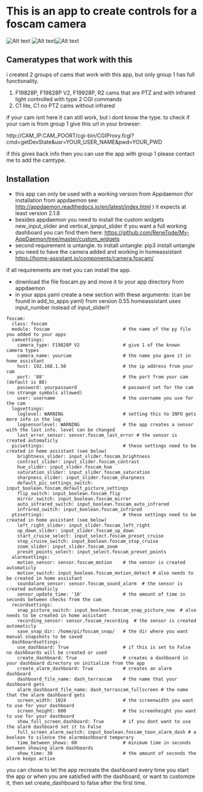 # This is an app to create controls for a foscam camera

![Alt text](images/camera_new_skinless_release.jpg)
![Alt text](images/foscam_main_settings.jpg)![Alt text](images/foscam_picture_settings.jpg)
## Cameratypes that work with this

i created 2 groups of cams that work with this app, but only group 1 has full functionality.

1) F19828P, F19828P V2, F19928P, R2 
   cams that are PTZ and with infrared light controlled with type 2 CGI commands
2) C1 lite, C1 
   no PTZ cams without infrared
   
if your cam isnt here it can still work, but i dont know the type.
to check if your cam is from group 1 give this url in your browser:

   http://CAM_IP:CAM_POORT/cgi-bin/CGIProxy.fcgi?cmd=getDevState&usr=YOUR_USER_NAME&pwd=YOUR_PWD
   
if this gives back info then you can use the app with group 1 please contact me to add the camtype.

  
## Installation

- this app can only be used with a working version from Appdaemon (for installation from appdaemon see: http://appdaemon.readthedocs.io/en/latest/index.html ) it expects at least version 2.1.8
- besides appdaemon you need to install the custom widgets new_input_slider and vertical_ipnput_slider if you want a full working dashboard you can find them here: https://github.com/ReneTode/My-AppDaemon/tree/master/custom_widgets
- second requirement is untangle. to install untangle:
  pip3 install untangle
- you need to have the camera added and working in homeassistant
  https://home-assistant.io/components/camera.foscam/
  
if all requirements are met you can install the app.
- download the file foscam.py and move it to your app directory from appdaemon
- in your apps.yaml create a new section with these arguments: (can be found in add_to_apps.yaml)
from version 0.55 homeassistant uses input_number instead of input_slider!!

```
foscam:
  class: foscam
  module: foscam                           # the name of the py file you added to your apps
  camsettings:
    camera_type: F19828P V2                # give 1 of the known camera types
    camera_name: yourcam                   # the name you gave it in home assistant
    host: 192.168.1.50                     # the ip address from your cam
    port: '88'                             # the port from your cam (default is 88)
    password: yourpassword                 # password set for the cam (no strange symbols allowed)
    user: username                         # the username you use for the cam
  logsettings:
    loglevel: WARNING                      # setting this to INFO gets more info in the log
    logsensorlevel: WARNING                # the app creates a sensor with the last info. level can be changed
    last_error_sensor: sensor.foscam_last_error # the sensor is created automaticly
  picsettings:                             # these settings need to be created in home assistant (see below)
    brightness_slider: input_slider.foscam_brightness 
    contrast_slider: input_slider.foscam_contrast
    hue_slider: input_slider.foscam_hue
    saturation_slider: input_slider.foscam_saturation
    sharpness_slider: input_slider.foscam_sharpness
    default_pic_settings_switch: input_boolean.foscam_default_picture_settings
    flip_switch: input_boolean.foscam_flip
    mirror_switch: input_boolean.foscam_mirror
    auto_infrared_switch: input_boolean.foscam_auto_infrared
    infrared_switch: input_boolean.foscam_infrared
  ptzsettings:                             # these settings need to be created in home assistant (see below)
    left_right_slider: input_slider.foscam_left_right
    up_down_slider: input_slider.foscam_up_down
    start_cruise_select: input_select.foscam_preset_cruise
    stop_cruise_switch: input_boolean.foscam_stop_cruise
    zoom_slider: input_slider.foscam_zoom
    preset_points_select: input_select.foscam_preset_points
  alarmsettings:
    motion_sensor: sensor.foscam_motion    # the sensor is created automaticly
    motion_switch: input_boolean.foscam_motion_detect # also needs to be created in home assistant
    soundalarm_sensor: sensor.foscam_sound_alarm  # the sensor is created automaticly
    sensor_update_time: '10'               # the amount of time in seconds between checks from the cam
  recordsettings:
    snap_picture_switch: input_boolean.foscam_snap_picture_now  # also needs to be created in home assistant
    recording_sensor: sensor.foscam_recording  # the sensor is created automaticly
    save_snap_dir: /home/pi/foscam_snap/   # the dir where you want manual snapshots to be saved
  dashboardsettings: 
    use_dashboard: True                    # if this is set to False no dashboards will be created or used
    create_dashboard: True                 # creates a dashboard in your dashboard directory on initialize from the app
    create_alarm_dashboard: True           # creates an alarm dashboard
    dashboard_file_name: dash_terrascam    # the name that your dashboard gets
    alarm_dashboard_file_name: dash_terrascam_fullscreen # the name that the alarm dashboard gets
    screen_width: 1024                     # the screenwidth you want to use for your dashboard
    screen_height: 600                     # the screenheight you want to use for your dashboard
    show_full_screen_dashboard: True       # if you dont want to use the alarm dashboard set it to False
    full_screen_alarm_switch: input_boolean.foscam_toon_alarm_dash # a boolean to silence the alarmdashboard temperary
    time_between_shows: 60                 # minimum time in seconds between showing alarm dashboards
    show_time: 30                          # the amount of seconds the alarm keeps active
```


you can chose to let the app recreate the dashboard every time you start the app or when you are satisfied with the dashboard, or want to customize it, then set create_dashboard to false after the first time.

